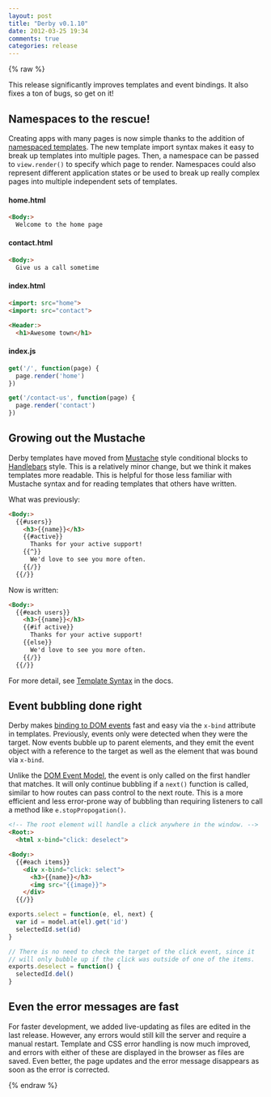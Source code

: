 ```yaml
---
layout: post
title: "Derby v0.1.10"
date: 2012-03-25 19:34
comments: true
categories: release
---
```


{% raw %}

This release significantly improves templates and event bindings. It also fixes a ton of bugs, so get on it!

## Namespaces to the rescue!

Creating apps with many pages is now simple thanks to the addition of [namespaced templates](http://derbyjs.com/#importing_templates). The new template import syntax makes it easy to break up templates into multiple pages. Then, a namespace can be passed to `view.render()` to specify which page to render. Namespaces could also represent different application states or be used to break up really complex pages into multiple independent sets of templates.

#### home.html
``` html
<Body:>
  Welcome to the home page
```

#### contact.html
``` html
<Body:>
  Give us a call sometime
```

#### index.html
``` html
<import: src="home">
<import: src="contact">

<Header:>
  <h1>Awesome town</h1>
```

#### index.js
``` javascript
get('/', function(page) {
  page.render('home')
})

get('/contact-us', function(page) {
  page.render('contact')
})
```

## Growing out the Mustache

Derby templates have moved from [Mustache](http://mustache.github.com/mustache.5.html) style conditional blocks to [Handlebars](http://handlebarsjs.com/) style. This is a relatively minor change, but we think it makes templates more readable. This is helpful for those less familiar with Mustache syntax and for reading templates that others have written.

What was previously:

``` html
<Body:>
  {{#users}}
    <h3>{{name}}</h3>
    {{#active}}
      Thanks for your active support!
    {{^}}
      We'd love to see you more often.
    {{/}}
  {{/}}
```

Now is written:

``` html
<Body:>
  {{#each users}}
    <h3>{{name}}</h3>
    {{#if active}}
      Thanks for your active support!
    {{else}}
      We'd love to see you more often.
    {{/}}
  {{/}}
```

For more detail, see [Template Syntax](http://derbyjs.com/#template_syntax) in the docs.

## Event bubbling done right

Derby makes [binding to DOM events](http://derbyjs.com/#dom_event_binding) fast and easy via the `x-bind` attribute in templates. Previously, events only were detected when they were the target. Now events bubble up to parent elements, and they emit the event object with a reference to the target as well as the element that was bound via `x-bind`.

Unlike the [DOM Event Model](https://developer.mozilla.org/en/DOM/event), the event is only called on the first handler that matches. It will only continue bubbling if a `next()` function is called, similar to how routes can pass control to the next route. This is a more efficient and less error-prone way of bubbling than requiring listeners to call a method like `e.stopPropogation()`.

``` html
<!-- The root element will handle a click anywhere in the window. -->
<Root:>
  <html x-bind="click: deselect">

<Body:>
  {{#each items}}
    <div x-bind="click: select">
      <h3>{{name}}</h3>
      <img src="{{image}}">
    </div>
  {{/}}
```

``` javascript
exports.select = function(e, el, next) {
  var id = model.at(el).get('id')
  selectedId.set(id)
}

// There is no need to check the target of the click event, since it
// will only bubble up if the click was outside of one of the items.
exports.deselect = function() {
  selectedId.del()
}
```

## Even the error messages are fast

For faster development, we added live-updating as files are edited in the last release. However, any errors would still kill the server and require a manual restart. Template and CSS error handling is now much improved, and errors with either of these are displayed in the browser as files are saved. Even better, the page updates and the error message disappears as soon as the error is corrected.

{% endraw %}
